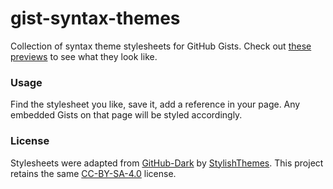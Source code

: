 # gist-syntax-themes
Collection of syntax theme stylesheets for GitHub Gists. Check out <a href="https://lonekorean.github.io/gist-syntax-themes/">these previews</a> to see what they look like.

### Usage

Find the stylesheet you like, save it, add a reference in your page. Any embedded Gists on that page will be styled accordingly.

### License

Stylesheets were adapted from [GitHub-Dark](https://github.com/StylishThemes/GitHub-Dark) by [StylishThemes](https://github.com/StylishThemes). This project retains the same [CC-BY-SA-4.0](https://creativecommons.org/licenses/by-sa/4.0/) license.
